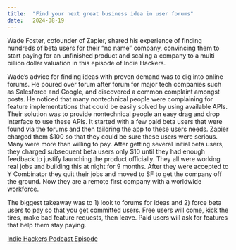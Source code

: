 ```yaml
---
title:  "Find your next great business idea in user forums"
date:   2024-08-19
---
```

Wade Foster, cofounder of Zapier, shared his experience of finding hundreds of beta users for their “no name” company, convincing them to start paying for an unfinished product and scaling a company to a multi billion dollar valuation in this episode of Indie Hackers.

Wade’s advice for finding ideas with proven demand was to dig into online forums. He poured over forum after forum for major tech companies such as Salesforce and Google, and discovered a common complaint amongst posts. He noticed that many nontechnical people were complaining for feature implementations that could be easily solved by using available APIs. Their solution was to provide nontechnical people an easy drag and drop interface to use these APIs. It started with a few paid beta users that were found via the forums and then tailoring the app to these users needs. Zapier charged them $100 so that they could be sure these users were serious. Many were more than willing to pay. After getting several initial beta users, they charged subsequent beta users only $10 until they had enough feedback to justify launching the product officially. They all were working real jobs and building this at night for 9 months. After they were accepted to Y Combinator they quit their jobs and moved to SF to get the company off the ground. Now they are a remote first company with a worldwide workforce.

The biggest takeaway was to 1) look to forums for ideas and 2) force beta users to pay so that you get committed users. Free users will come, kick the tires, make bad feature requests, then leave. Paid users will ask for features that help them stay paying.

<a href="https://podcasts.apple.com/us/podcast/indie-hackers/id1206165808?i=1000386541168" target="_blank">Indie Hackers Podcast Episode</a>
